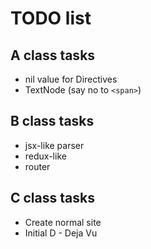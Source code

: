 # TODO list

## A class tasks

* nil value for Directives
* TextNode (say no to `<span>`)

## B class tasks

* jsx-like parser
* redux-like
* router

## C class tasks

* Create normal site
* Initial D - Deja Vu
